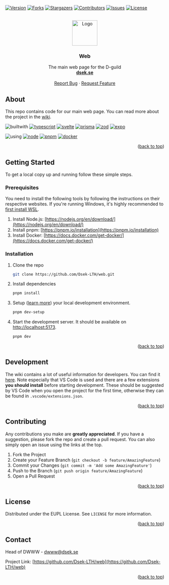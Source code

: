 <a name="readme-top"></a>

<!-- PROJECT SHIELDS -->

[![Version][version-shield]][version-shield]
[![Forks][forks-shield]][forks-url]
[![Stargazers][stars-shield]][stars-url]
[![Contributors][contributors-shield]][contributors-url]
[![Issues][issues-shield]][issues-url]
[![License][license-shield]][license-url]

<!-- PROJECT LOGO -->
<br />
<div align="center">
  <a href="https://github.com/Dsek-LTH/web">
    <img src="https://www.dsek.se/favicon/D-favicon-196.png" alt="Logo" width="80" height="80">
  </a>

<h3 align="center">Web</h3>

  <p align="center">
    The main web page for the D-guild
    <br />
    <a href="https://www.dsek.se/"><strong>dsek.se</strong></a>
    <br />
    <br />
    <a href="https://github.com/Dsek-LTH/web/issues/new/choose">Report Bug</a>
    ·
    <a href="https://github.com/Dsek-LTH/web/issues/new/choose">Request Feature</a>
  </p>
</div>

<!-- ABOUT -->

## About

This repo contains code for our main web page. You can read more about the project in the [wiki](https://github.com/Dsek-LTH/web/wiki).

![builtwith][builtwith]
[![typescript][typescript]][typescript-url]
[![svelte][svelte]][svelte-url]
[![prisma][prisma]][prisma-url]
[![zod][zod]][zod-url]
[![expo][expo]][expo-url]

![using][using]
[![node][node]][node-url]
[![pnpm][pnpm]][pnpm-url]
[![docker][docker]][docker-url]

<p align="right">(<a href="#readme-top">back to top</a>)</p>

<!-- GETTING STARTED -->

## Getting Started

To get a local copy up and running follow these simple steps.

### Prerequisites

You need to install the following tools by following the instructions on their respective websites. If you're running Windows, it's highly recommended to [first install WSL](https://learn.microsoft.com/en-us/windows/wsl/install).

1. Install Node.js: [https://nodejs.org/en/download/](https://nodejs.org/en/download/)
2. Install pnpm: [https://pnpm.io/installation](https://pnpm.io/installation)
3. Install Docker: [https://docs.docker.com/get-docker/](https://docs.docker.com/get-docker/)

### Installation

1. Clone the repo
   ```sh
   git clone https://github.com/Dsek-LTH/web.git
   ```
2. Install dependencies
   ```sh
   pnpm install
   ```
3. Setup ([learn more](https://github.com/Dsek-LTH/web/tree/main/dev)) your local development environment.
   ```sh
   pnpm dev-setup
   ```
4. Start the development server. It should be available on [http://localhost:5173](http://localhost:5173).
   ```sh
   pnpm dev
   ```

<p align="right">(<a href="#readme-top">back to top</a>)</p>

<!-- USAGE EXAMPLES -->

## Development

The wiki contains a lot of useful information for developers. You can find it [here](https://github.com/Dsek-LTH/web/wiki). Note especially that VS Code is used and there are a few extensions **you should install** before starting development. These should be suggested by VS Code when you open the project for the first time, otherwise they can be found in `.vscode/extensions.json`.

<p align="right">(<a href="#readme-top">back to top</a>)</p>

<!-- CONTRIBUTING -->

## Contributing

Any contributions you make are **greatly appreciated**. If you have a suggestion, please fork the repo and create a pull request. You can also simply open an issue using the links at the top.

1. Fork the Project
2. Create your Feature Branch (`git checkout -b feature/AmazingFeature`)
3. Commit your Changes (`git commit -m 'Add some AmazingFeature'`)
4. Push to the Branch (`git push origin feature/AmazingFeature`)
5. Open a Pull Request

<p align="right">(<a href="#readme-top">back to top</a>)</p>

<!-- LICENSE -->

## License

Distributed under the EUPL License. See `LICENSE` for more information.

<p align="right">(<a href="#readme-top">back to top</a>)</p>

<!-- CONTACT -->

## Contact

Head of DWWW - dwww@dsek.se

Project Link: [https://github.com/Dsek-LTH/web](https://github.com/Dsek-LTH/web)

<p align="right">(<a href="#readme-top">back to top</a>)</p>

<!-- MARKDOWN LINKS & IMAGES -->
<!-- https://www.markdownguide.org/basic-syntax/#reference-style-links -->
<!-- https://shields.io/ -->

[contributors-shield]: https://img.shields.io/github/contributors/Dsek-LTH/web.svg?style=for-the-badge
[contributors-url]: https://github.com/Dsek-LTH/web/graphs/contributors
[forks-shield]: https://img.shields.io/github/forks/Dsek-LTH/web.svg?style=for-the-badge
[forks-url]: https://github.com/Dsek-LTH/web/network/members
[stars-shield]: https://img.shields.io/github/stars/Dsek-LTH/web.svg?style=for-the-badge
[stars-url]: https://github.com/Dsek-LTH/web/stargazers
[issues-shield]: https://img.shields.io/github/issues/Dsek-LTH/web.svg?style=for-the-badge
[issues-url]: https://github.com/Dsek-LTH/web/issues
[license-shield]: https://img.shields.io/github/license/Dsek-LTH/web.svg?style=for-the-badge
[license-url]: https://github.com/Dsek-LTH/web/blob/master/LICENSE
[version-shield]: https://img.shields.io/github/v/release/Dsek-LTH/web?style=for-the-badge
[product-screenshot]: images/screenshot.png

<!-- Badge icons: https://simpleicons.org/ -->

[builtwith]: https://img.shields.io/badge/built%20with-f280a1?style=for-the-badge
[using]: https://img.shields.io/badge/using-f280a1?style=for-the-badge
[typescript]: https://img.shields.io/badge/typescript-3178C6?style=for-the-badge&logo=typescript&logoColor=white
[typescript-url]: https://www.typescriptlang.org/
[svelte]: https://img.shields.io/badge/svelte-FF3E00?style=for-the-badge&logo=svelte&logoColor=white
[svelte-url]: https://svelte.dev/
[expo]: https://img.shields.io/badge/expo-000020?style=for-the-badge&logo=expo&logoColor=white
[expo-url]: https://expo.dev/
[prisma]: https://img.shields.io/badge/prisma-2D3748?style=for-the-badge&logo=prisma&logoColor=white
[prisma-url]: https://www.prisma.io/
[pnpm]: https://img.shields.io/badge/pnpm-F69220?style=for-the-badge&logo=pnpm&logoColor=white
[pnpm-url]: https://pnpm.io/
[zod]: https://img.shields.io/badge/zod-3E67B1?style=for-the-badge&logo=zod&logoColor=white
[zod-url]: https://zod.dev/
[docker]: https://img.shields.io/badge/docker-2496ED?style=for-the-badge&logo=docker&logoColor=white
[docker-url]: https://www.docker.com/
[node]: https://img.shields.io/badge/node-339933?style=for-the-badge&logo=node.js&logoColor=white
[node-url]: https://nodejs.org/
